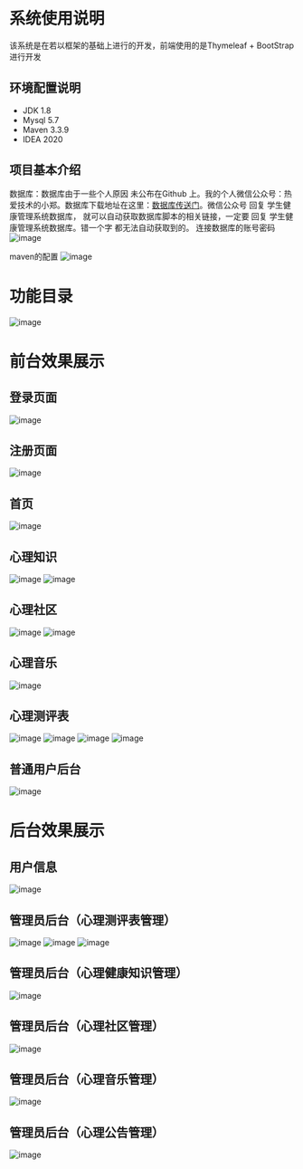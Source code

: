 # 系统使用说明
该系统是在若以框架的基础上进行的开发，前端使用的是Thymeleaf + BootStrap进行开发
## 环境配置说明
- JDK 1.8
- Mysql 5.7 
- Maven 3.3.9
- IDEA 2020

## 项目基本介绍
数据库：数据库由于一些个人原因 未公布在Github 上。我的个人微信公众号：热爱技术的小郑。数据库下载地址在这里：<a href="https://mbd.pub/o/bread/ZJuZm5ty">数据库传送门</a>。微信公众号 回复 学生健康管理系统数据库， 就可以自动获取数据库脚本的相关链接，一定要 回复 学生健康管理系统数据库。错一个字 都无法自动获取到的。
连接数据库的账号密码
![image](https://github.com/zhengyuzh/Mental-health-management-system/assets/95670150/265fd465-b398-43e5-85e8-ae7a249048cf)

maven的配置
![image](https://github.com/zhengyuzh/Mental-health-management-system/assets/95670150/73a8e305-d733-4a28-81e2-ed0a1c8fa49d)


# 功能目录
![image](https://github.com/zhengyuzh/Mental-health-management-system/assets/95670150/5c00da4e-6702-4a34-88aa-fea8260e4d11)


# 前台效果展示
## 登录页面
![image](https://github.com/zhengyuzh/Mental-health-management-system/assets/95670150/37c6a71b-c3dc-4c56-9a01-5d7f190b0dda)


## 注册页面
![image](https://github.com/zhengyuzh/Mental-health-management-system/assets/95670150/2187c9f0-ddf4-4c99-b61d-8fc575ce3481)


## 首页
![image](https://github.com/zhengyuzh/Mental-health-management-system/assets/95670150/e5478da9-e2a7-40b6-830d-6186a31efb93)

## 心理知识
![image](https://github.com/zhengyuzh/Mental-health-management-system/assets/95670150/24867f75-a974-440b-8a4a-284c389c4031)
![image](https://github.com/zhengyuzh/Mental-health-management-system/assets/95670150/756b4442-2078-42c2-ac53-8e56167889a2)

## 心理社区
![image](https://github.com/zhengyuzh/Mental-health-management-system/assets/95670150/bd8da7b1-c5a7-42e6-a15d-1fa1c6482826)
![image](https://github.com/zhengyuzh/Mental-health-management-system/assets/95670150/ec67a49f-ff84-42f5-9cb1-13620a849eb0)

## 心理音乐
![image](https://github.com/zhengyuzh/Mental-health-management-system/assets/95670150/98a3e36b-c86e-4f51-8786-85e712225f19)

## 心理测评表
![image](https://github.com/zhengyuzh/Mental-health-management-system/assets/95670150/db64a65a-0ce1-4397-9eb3-a2dd5fe294dc)
![image](https://github.com/zhengyuzh/Mental-health-management-system/assets/95670150/1f4555b8-15ba-443e-bcb8-463fb4e102bd)
![image](https://github.com/zhengyuzh/Mental-health-management-system/assets/95670150/79dfd2c0-5f4b-4072-a311-f586cfe93c19)
![image](https://github.com/zhengyuzh/Mental-health-management-system/assets/95670150/fff6b3fd-5247-4c85-b97e-731191647db1)

## 普通用户后台
![image](https://github.com/zhengyuzh/Mental-health-management-system/assets/95670150/91036b62-62b4-4bc4-8b6b-09895dba9817)


# 后台效果展示
## 用户信息
![image](https://github.com/zhengyuzh/Mental-health-management-system/assets/95670150/24bed4bd-229d-4e96-9499-0a95235cc91d)

## 管理员后台（心理测评表管理）
![image](https://github.com/zhengyuzh/Mental-health-management-system/assets/95670150/c218a41b-61c4-4802-ad2f-d14b3fb211b0)
![image](https://github.com/zhengyuzh/Mental-health-management-system/assets/95670150/7ac91120-eefb-418e-980d-9d39b1b4a5f6)
![image](https://github.com/zhengyuzh/Mental-health-management-system/assets/95670150/c59868b7-85a7-4398-ac19-e12ff1ec25d5)

## 管理员后台（心理健康知识管理）
![image](https://github.com/zhengyuzh/Mental-health-management-system/assets/95670150/06b8b5da-4c8c-44a2-b1cf-d11f8b484b30)


## 管理员后台（心理社区管理）
![image](https://github.com/zhengyuzh/Mental-health-management-system/assets/95670150/83f06239-f06d-4cab-b330-6e2c7bba63fe)


## 管理员后台（心理音乐管理）
![image](https://github.com/zhengyuzh/Mental-health-management-system/assets/95670150/57cdc180-4719-49ea-9290-c7ea08235085)


## 管理员后台（心理公告管理）

![image](https://github.com/zhengyuzh/Mental-health-management-system/assets/95670150/a505328a-501e-4cd6-bb0e-ac714f0342e8)



